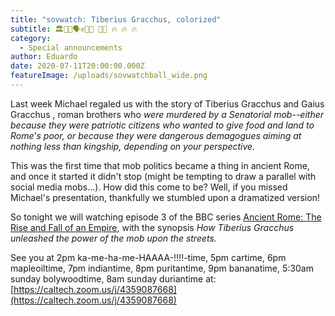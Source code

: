 ```yaml
---
title: "sovwatch: Tiberius Gracchus, colorized"
subtitle: 🏛️🤼👯🗣️✊👊🤜 🤕🤛 🔥 🔥 🔥
category:
  - Special announcements
author: Eduardo
date: 2020-07-11T20:00:00.000Z
featureImage: /uploads/sovwatchball_wide.png
---
```

Last week Michael regaled us with the story of Tiberius Gracchus and Gaius Gracchus , roman brothers who *were murdered by a Senatorial mob--either because they were patriotic citizens who wanted to give food and land to Rome's poor, or because they were dangerous demagogues aiming at nothing less than kingship, depending on your perspective.*



This was the first time that mob politics became a thing in ancient Rome, and once it started it didn't stop (might be tempting to draw a parallel with social media mobs...). How did this come to be? Well, if you missed Michael's presentation, thankfully we stumbled upon a dramatized version!



So tonight we will watching episode 3 of the BBC series [Ancient Rome: The Rise and Fall of an Empire](https://www.bbc.co.uk/programmes/b01kgjsl/episodes/guide), with the synopsis *How Tiberius Gracchus unleashed the power of the mob upon the streets.*





See you at 2pm ka-me-ha-me-HAAAA-!!!!-time, 5pm cartime, 6pm mapleoiltime, 7pm indiantime, 8pm puritantime, 9pm bananatime, 5:30am sunday bolywoodtime, 8am sunday duriantime at: [https://caltech.zoom.us/j/​4359087668](https://caltech.zoom.us/j/4359087668)
